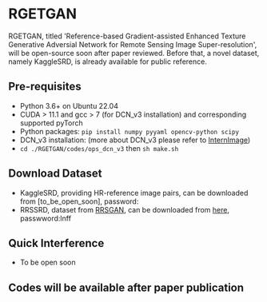 # RGETGAN
RGETGAN, titled 'Reference-based Gradient-assisted Enhanced Texture Generative Adversial Network for Remote Sensing Image Super-resolution', will be open-source soon after paper reviewed. 
Before that, a novel dataset, namely KaggleSRD, is already available for public reference. 


## Pre-requisites
* Python 3.6+ on Ubuntu 22.04
* CUDA > 11.1 and gcc > 7 (for DCN_v3 installation) and corresponding supported pyTorch
* Python packages: `pip install numpy pyyaml opencv-python scipy`
* DCN_v3 installation: (more about DCN_v3 please refer to [InternImage](https://github.com/OpenGVLab/InternImage))
* `cd ./RGETGAN/codes/ops_dcn_v3` then `sh make.sh`


## Download Dataset
- KaggleSRD, providing HR-reference image pairs, can be downloaded from [to_be_open_soon], password:
- RRSSRD, dataset from [RRSGAN](https://github.com/dongrunmin/RRSGAN), can be downloaded from [here](https://pan.baidu.com/share/init?surl=M5HAlb9DqO5IOWQexETFaw), passwword:lnff


## Quick Interference
- To be open soon



## Codes will be available after paper publication
